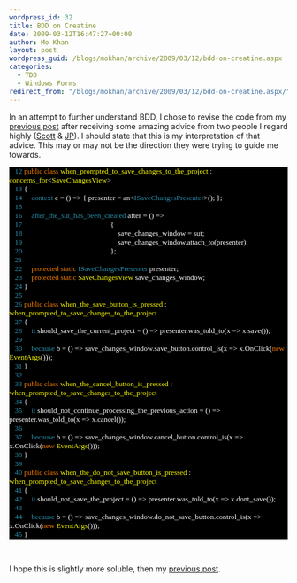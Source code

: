 ```yaml
---
wordpress_id: 32
title: BDD on Creatine
date: 2009-03-12T16:47:27+00:00
author: Mo Khan
layout: post
wordpress_guid: /blogs/mokhan/archive/2009/03/12/bdd-on-creatine.aspx
categories:
  - TDD
  - Windows Forms
redirect_from: "/blogs/mokhan/archive/2009/03/12/bdd-on-creatine.aspx/"
---
```

In an attempt to further understand BDD, I chose to revise the code from my [previous post](http://mokhan.ca/blog/2009/03/11/BDD+On+Steroids.aspx) after receiving some amazing advice from two people I regard highly ([Scott](http://blog.scottbellware.com/) & [JP](http://blog.jpboodhoo.com)). I should state that this is my interpretation of that advice. This may or may not be the direction they were trying to guide me towards.</p> 

<div style="font-family: consolas;background: black;color: white;font-size: 10pt">
  <p style="margin: 0px">
    <span style="color: #2b91af">&#160;&#160; 12</span>&#160;<span style="color: #ff8000">public</span> <span style="color: #ff8000">class</span> <span style="color: yellow">when_prompted_to_save_changes_to_the_project</span> : <span style="color: yellow">concerns_for</span><<span style="color: yellow">SaveChangesView</span>>
  </p>
  
  <p style="margin: 0px">
    <span style="color: #2b91af">&#160;&#160; 13</span> {
  </p>
  
  <p style="margin: 0px">
    <span style="color: #2b91af">&#160;&#160; 14</span>&#160;&#160;&#160;&#160; <span style="color: #2b91af">context</span> c = () => { presenter = an<<span style="color: #2b91af">ISaveChangesPresenter</span>>(); };
  </p>
  
  <p style="margin: 0px">
    <span style="color: #2b91af">&#160;&#160; 15</span>&#160;
  </p>
  
  <p style="margin: 0px">
    <span style="color: #2b91af">&#160;&#160; 16</span>&#160;&#160;&#160;&#160; <span style="color: #2b91af">after_the_sut_has_been_created</span> after = () =>
  </p>
  
  <p style="margin: 0px">
    <span style="color: #2b91af">&#160;&#160; 17</span>&#160;&#160;&#160;&#160;&#160;&#160;&#160;&#160;&#160;&#160;&#160;&#160;&#160;&#160;&#160;&#160;&#160;&#160;&#160;&#160;&#160;&#160;&#160;&#160;&#160;&#160;&#160;&#160;&#160;&#160;&#160;&#160;&#160;&#160;&#160;&#160;&#160;&#160;&#160;&#160;&#160;&#160;&#160;&#160;&#160;&#160;&#160; {
  </p>
  
  <p style="margin: 0px">
    <span style="color: #2b91af">&#160;&#160; 18</span>&#160;&#160;&#160;&#160;&#160;&#160;&#160;&#160;&#160;&#160;&#160;&#160;&#160;&#160;&#160;&#160;&#160;&#160;&#160;&#160;&#160;&#160;&#160;&#160;&#160;&#160;&#160;&#160;&#160;&#160;&#160;&#160;&#160;&#160;&#160;&#160;&#160;&#160;&#160;&#160;&#160;&#160;&#160;&#160;&#160;&#160;&#160;&#160;&#160;&#160;&#160; save_changes_window = sut;
  </p>
  
  <p style="margin: 0px">
    <span style="color: #2b91af">&#160;&#160; 19</span>&#160;&#160;&#160;&#160;&#160;&#160;&#160;&#160;&#160;&#160;&#160;&#160;&#160;&#160;&#160;&#160;&#160;&#160;&#160;&#160;&#160;&#160;&#160;&#160;&#160;&#160;&#160;&#160;&#160;&#160;&#160;&#160;&#160;&#160;&#160;&#160;&#160;&#160;&#160;&#160;&#160;&#160;&#160;&#160;&#160;&#160;&#160;&#160;&#160;&#160;&#160; save_changes_window.attach_to(presenter);
  </p>
  
  <p style="margin: 0px">
    <span style="color: #2b91af">&#160;&#160; 20</span>&#160;&#160;&#160;&#160;&#160;&#160;&#160;&#160;&#160;&#160;&#160;&#160;&#160;&#160;&#160;&#160;&#160;&#160;&#160;&#160;&#160;&#160;&#160;&#160;&#160;&#160;&#160;&#160;&#160;&#160;&#160;&#160;&#160;&#160;&#160;&#160;&#160;&#160;&#160;&#160;&#160;&#160;&#160;&#160;&#160;&#160;&#160; };
  </p>
  
  <p style="margin: 0px">
    <span style="color: #2b91af">&#160;&#160; 21</span>&#160;
  </p>
  
  <p style="margin: 0px">
    <span style="color: #2b91af">&#160;&#160; 22</span>&#160;&#160;&#160;&#160; <span style="color: #ff8000">protected</span> <span style="color: #ff8000">static</span> <span style="color: #2b91af">ISaveChangesPresenter</span> presenter;
  </p>
  
  <p style="margin: 0px">
    <span style="color: #2b91af">&#160;&#160; 23</span>&#160;&#160;&#160;&#160; <span style="color: #ff8000">protected</span> <span style="color: #ff8000">static</span> <span style="color: yellow">SaveChangesView</span> save_changes_window;
  </p>
  
  <p style="margin: 0px">
    <span style="color: #2b91af">&#160;&#160; 24</span> }
  </p>
  
  <p style="margin: 0px">
    <span style="color: #2b91af">&#160;&#160; 25</span>&#160;
  </p>
  
  <p style="margin: 0px">
    <span style="color: #2b91af">&#160;&#160; 26</span>&#160;<span style="color: #ff8000">public</span> <span style="color: #ff8000">class</span> <span style="color: yellow">when_the_save_button_is_pressed</span> : <span style="color: yellow">when_prompted_to_save_changes_to_the_project</span>
  </p>
  
  <p style="margin: 0px">
    <span style="color: #2b91af">&#160;&#160; 27</span> {
  </p>
  
  <p style="margin: 0px">
    <span style="color: #2b91af">&#160;&#160; 28</span>&#160;&#160;&#160;&#160; <span style="color: #2b91af">it</span> should_save_the_current_project = () => presenter.was_told_to(x => x.save());
  </p>
  
  <p style="margin: 0px">
    <span style="color: #2b91af">&#160;&#160; 29</span>&#160;
  </p>
  
  <p style="margin: 0px">
    <span style="color: #2b91af">&#160;&#160; 30</span>&#160;&#160;&#160;&#160; <span style="color: #2b91af">because</span> b = () => save_changes_window.save_button.control_is(x => x.OnClick(<span style="color: #ff8000">new</span> <span style="color: yellow">EventArgs</span>()));
  </p>
  
  <p style="margin: 0px">
    <span style="color: #2b91af">&#160;&#160; 31</span> }
  </p>
  
  <p style="margin: 0px">
    <span style="color: #2b91af">&#160;&#160; 32</span>&#160;
  </p>
  
  <p style="margin: 0px">
    <span style="color: #2b91af">&#160;&#160; 33</span>&#160;<span style="color: #ff8000">public</span> <span style="color: #ff8000">class</span> <span style="color: yellow">when_the_cancel_button_is_pressed</span> : <span style="color: yellow">when_prompted_to_save_changes_to_the_project</span>
  </p>
  
  <p style="margin: 0px">
    <span style="color: #2b91af">&#160;&#160; 34</span> {
  </p>
  
  <p style="margin: 0px">
    <span style="color: #2b91af">&#160;&#160; 35</span>&#160;&#160;&#160;&#160; <span style="color: #2b91af">it</span> should_not_continue_processing_the_previous_action = () => presenter.was_told_to(x => x.cancel());
  </p>
  
  <p style="margin: 0px">
    <span style="color: #2b91af">&#160;&#160; 36</span>&#160;
  </p>
  
  <p style="margin: 0px">
    <span style="color: #2b91af">&#160;&#160; 37</span>&#160;&#160;&#160;&#160; <span style="color: #2b91af">because</span> b = () => save_changes_window.cancel_button.control_is(x => x.OnClick(<span style="color: #ff8000">new</span> <span style="color: yellow">EventArgs</span>()));
  </p>
  
  <p style="margin: 0px">
    <span style="color: #2b91af">&#160;&#160; 38</span> }
  </p>
  
  <p style="margin: 0px">
    <span style="color: #2b91af">&#160;&#160; 39</span>&#160;
  </p>
  
  <p style="margin: 0px">
    <span style="color: #2b91af">&#160;&#160; 40</span>&#160;<span style="color: #ff8000">public</span> <span style="color: #ff8000">class</span> <span style="color: yellow">when_the_do_not_save_button_is_pressed</span> : <span style="color: yellow">when_prompted_to_save_changes_to_the_project</span>
  </p>
  
  <p style="margin: 0px">
    <span style="color: #2b91af">&#160;&#160; 41</span> {
  </p>
  
  <p style="margin: 0px">
    <span style="color: #2b91af">&#160;&#160; 42</span>&#160;&#160;&#160;&#160; <span style="color: #2b91af">it</span> should_not_save_the_project = () => presenter.was_told_to(x => x.dont_save());
  </p>
  
  <p style="margin: 0px">
    <span style="color: #2b91af">&#160;&#160; 43</span>&#160;
  </p>
  
  <p style="margin: 0px">
    <span style="color: #2b91af">&#160;&#160; 44</span>&#160;&#160;&#160;&#160; <span style="color: #2b91af">because</span> b = () => save_changes_window.do_not_save_button.control_is(x => x.OnClick(<span style="color: #ff8000">new</span> <span style="color: yellow">EventArgs</span>()));
  </p>
  
  <p style="margin: 0px">
    <span style="color: #2b91af">&#160;&#160; 45</span> }
  </p></p>
</div>

&#160;

I hope this is slightly more soluble, then my [previous post](http://mokhan.ca/blog/2009/03/11/BDD+On+Steroids.aspx).